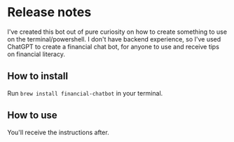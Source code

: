 # Release notes

I've created this bot out of pure curiosity on how to create something to use on the terminal/powershell. 
I don't have backend experience, so I've used ChatGPT to create a financial chat bot, for anyone to use and receive tips on financial literacy.


## How to install

Run `brew install financial-chatbot` in your terminal.

## How to use

You'll receive the instructions after.
